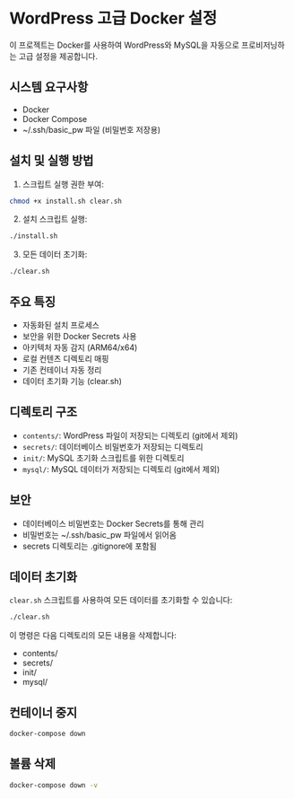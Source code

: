 # WordPress 고급 Docker 설정

이 프로젝트는 Docker를 사용하여 WordPress와 MySQL을 자동으로 프로비저닝하는 고급 설정을 제공합니다.

## 시스템 요구사항

- Docker
- Docker Compose
- ~/.ssh/basic_pw 파일 (비밀번호 저장용)

## 설치 및 실행 방법

1. 스크립트 실행 권한 부여:
```bash
chmod +x install.sh clear.sh
```

2. 설치 스크립트 실행:
```bash
./install.sh
```

3. 모든 데이터 초기화:
```bash
./clear.sh
```

## 주요 특징

- 자동화된 설치 프로세스
- 보안을 위한 Docker Secrets 사용
- 아키텍처 자동 감지 (ARM64/x64)
- 로컬 컨텐츠 디렉토리 매핑
- 기존 컨테이너 자동 정리
- 데이터 초기화 기능 (clear.sh)

## 디렉토리 구조

- `contents/`: WordPress 파일이 저장되는 디렉토리 (git에서 제외)
- `secrets/`: 데이터베이스 비밀번호가 저장되는 디렉토리
- `init/`: MySQL 초기화 스크립트를 위한 디렉토리
- `mysql/`: MySQL 데이터가 저장되는 디렉토리 (git에서 제외)

## 보안

- 데이터베이스 비밀번호는 Docker Secrets를 통해 관리
- 비밀번호는 ~/.ssh/basic_pw 파일에서 읽어옴
- secrets 디렉토리는 .gitignore에 포함됨

## 데이터 초기화

`clear.sh` 스크립트를 사용하여 모든 데이터를 초기화할 수 있습니다:
```bash
./clear.sh
```
이 명령은 다음 디렉토리의 모든 내용을 삭제합니다:
- contents/
- secrets/
- init/
- mysql/

## 컨테이너 중지

```bash
docker-compose down
```

## 볼륨 삭제

```bash
docker-compose down -v
``` 
